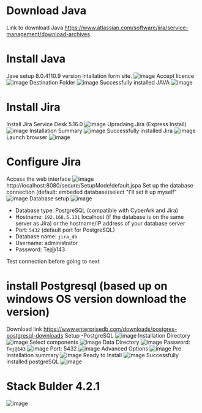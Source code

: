 # Download Java
Link to download Java
https://www.atlassian.com/software/jira/service-management/download-archives

# Install Java
Jave setup 8.0.4110.9 version intallation form site.
![image](https://github.com/NallaTeja/CyberArk-PAS/assets/145950340/6d153822-092e-4f97-9a62-ffc77b744a38)
Accept licence
![image](https://github.com/NallaTeja/CyberArk-PAS/assets/145950340/87298896-556d-4083-874f-d6102c5b5ecc)
Destination Folder
![image](https://github.com/NallaTeja/CyberArk-PAS/assets/145950340/6bfddc21-fb99-4475-b9ad-399e4ca586b6)
Successfully installed JAVA
![image](https://github.com/NallaTeja/CyberArk-PAS/assets/145950340/addb698b-c143-4e04-92ac-afdc691c29c3)

# Install Jira
Install Jira Service Desk 5.16.0
![image](https://github.com/NallaTeja/CyberArk-PAS/assets/145950340/2a4d3842-acd9-44d0-a831-d98cb28f56ea)
Upradaing Jira (Express Install)
![image](https://github.com/NallaTeja/CyberArk-PAS/assets/145950340/d99e33bd-5885-4371-b4aa-064a7867378b)
Installation Summary
![image](https://github.com/NallaTeja/CyberArk-PAS/assets/145950340/a96b4d19-e8c8-4f83-bd33-064c300e2a80)
Successfully installed Jira
![image](https://github.com/NallaTeja/CyberArk-PAS/assets/145950340/e188542a-4626-49d3-b118-1a261076f593)
Launch browser
![image](https://github.com/NallaTeja/CyberArk-PAS/assets/145950340/043f14e3-af0e-4291-80f0-69d954bc489f)

# Configure Jira
Access the web interface 
![image](https://github.com/NallaTeja/CyberArk-PAS/assets/145950340/1773b5fa-0151-401f-81c3-daf1faa2ce7f)
http://localhost:8080/secure/SetupMode!default.jspa
Set up the database connection (default: embeded database)select "I'll set it up myself"
![image](https://github.com/NallaTeja/CyberArk-PAS/assets/145950340/d6e1bff5-010d-4d82-b380-ccbe828a3bb6)
Database setup
![image](https://github.com/NallaTeja/CyberArk-PAS/assets/145950340/daee457f-5bf4-4049-bc0c-99a2d4384b52)
- Database type: PostgreSQL (compatible with CyberArk and Jira)
- Hostname: `192.168.5.131` localhost (if the database is on the same server as Jira) or the hostname/IP address of your database server
- Port: `5432` (default port for PostgreSQL)
- Database name: `jira_db`
- Username: administrator
- Password: Tej@143

Test connection before going to next 
# install Postgresql (based up on windows OS version download the version)
Download link
https://www.enterprisedb.com/downloads/postgres-postgresql-downloads
Setup -PostgreSQL
![image](https://github.com/NallaTeja/CyberArk-PAS/assets/145950340/1e7c608c-d246-4fe4-b050-9bfdf12df58f)
Installation Directory
![image](https://github.com/NallaTeja/CyberArk-PAS/assets/145950340/dae5ffe7-48fd-4480-9a55-dfec5725c697)
Select components
![image](https://github.com/NallaTeja/CyberArk-PAS/assets/145950340/58216d6d-dc69-4ecb-8e17-53313cbbd54f)
Data Directory
![image](https://github.com/NallaTeja/CyberArk-PAS/assets/145950340/66ca9b44-f841-46ba-95ae-b6aaf21f3a20)
Password: `Tej@143`
![image](https://github.com/NallaTeja/CyberArk-PAS/assets/145950340/e53b5158-d1c8-4b71-8237-8d669a6132f7)
Port: 5432
![image](https://github.com/NallaTeja/CyberArk-PAS/assets/145950340/1edc492c-6907-46e2-9cb9-ff1c794c72c0)
Advanced Options
![image](https://github.com/NallaTeja/CyberArk-PAS/assets/145950340/167163d4-0831-4340-af66-8fa532acd68b)
Pre Installation summary
![image](https://github.com/NallaTeja/CyberArk-PAS/assets/145950340/02b6c298-7deb-40cd-af61-8e6b29fe337f)
Ready to Install
![image](https://github.com/NallaTeja/CyberArk-PAS/assets/145950340/1b94e7d9-530c-4c74-a30b-43cf250a329a)
Successfully installed postgreSQL
![image](https://github.com/NallaTeja/CyberArk-PAS/assets/145950340/e5ac6e9c-8295-4430-9738-e2ad21f5b940)

# Stack Bulder 4.2.1
![image](https://github.com/NallaTeja/CyberArk-PAS/assets/145950340/d2425383-b2c2-4025-9fea-1ed7a9ce5131)










